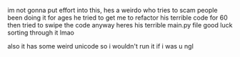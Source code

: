 im not gonna put effort into this, hes a weirdo who tries to scam people
been doing it for ages he tried to get me to refactor his terrible code for 60 then tried to swipe the code
anyway heres his terrible main.py file
good luck sorting through it lmao

also it has some weird unicode so i wouldn't run it if i was u ngl